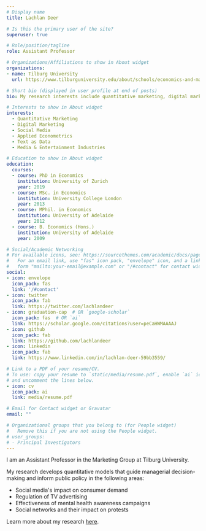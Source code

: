 ```yaml
---
# Display name
title: Lachlan Deer

# Is this the primary user of the site?
superuser: true

# Role/position/tagline
role: Assistant Professor

# Organizations/Affiliations to show in About widget
organizations:
- name: Tilburg University
  url: https://www.tilburguniversity.edu/about/schools/economics-and-management/organization/departments/marketing

# Short bio (displayed in user profile at end of posts)
bio: My research interests include quantitative marketing, digital marketing and text as data.

# Interests to show in About widget
interests:
  - Quantitative Marketing
  - Digital Marketing
  - Social Media
  - Applied Econometrics
  - Text as Data
  - Media & Entertainment Industries

# Education to show in About widget
education:
  courses:
  - course: PhD in Economics
    institution: University of Zurich
    year: 2019
  - course: MSc. in Economics
    institution: University College London
    year: 2013
  - course: MPhil. in Economics
    institution: University of Adelaide
    year: 2012
  - course: B. Economics (Hons.)
    institution: University of Adelaide
    year: 2009

# Social/Academic Networking
# For available icons, see: https://sourcethemes.com/academic/docs/page-builder/#icons
#   For an email link, use "fas" icon pack, "envelope" icon, and a link in the
#   form "mailto:your-email@example.com" or "/#contact" for contact widget.
social:
- icon: envelope
  icon_pack: fas
  link: '/#contact'
- icon: twitter
  icon_pack: fab
  link: https://twitter.com/lachlandeer
- icon: graduation-cap  # OR `google-scholar`
  icon_pack: fas  # OR `ai`
  link: https://scholar.google.com/citations?user=peCaHWMAAAAJ
- icon: github
  icon_pack: fab
  link: https://github.com/lachlandeer
- icon: linkedin
  icon_pack: fab
  link: https://www.linkedin.com/in/lachlan-deer-59bb3559/

# Link to a PDF of your resume/CV.
# To use: copy your resume to `static/media/resume.pdf`, enable `ai` icons in `params.toml`, 
# and uncomment the lines below.
- icon: cv
  icon_pack: ai
  link: media/resume.pdf

# Email for Contact widget or Gravatar
email: ""

# Organizational groups that you belong to (for People widget)
#   Remove this if you are not using the People widget.
# user_groups:
# - Principal Investigators
---
```


I am an Assistant Professor in the Marketing Group at Tilburg University.

My research develops quantitative models that guide managerial decision-making and inform public policy in the following areas:

- Social media's impact on consumer demand
- Regulation of TV advertising
- Effectiveness of mental health awareness campaigns
- Social networks and their impact on protests

Learn more about my research [here](./#research).

<!---
{{< icon name="download" pack="fas" >}} Download my {{< staticref "media/demo_resume.pdf" "newtab" >}}resumé{{< /staticref >}}.
--->

<!---
**<span style="color: #003366;"> Check out my latest working paper,  </span>**
--->

